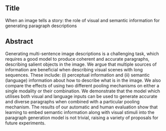 ## Title

When an image tells a story: the role of visual and semantic information for generating paragraph descriptions

## Abstract

Generating multi-sentence image descriptions is a challenging task, which requires a good model to produce coherent and accurate paragraphs, describing salient objects in the image.  We argue that multiple sources of information are beneficial when describing visual scenes with long sequences. These include: (i) perceptual information and (ii) semantic (language) information about how to describe what is in the image. We also compare the effects of using two different pooling mechanisms on either a single modality or their combination.  We demonstrate that the model which utilises both visual and language inputs can be used to generate accurate and diverse paragraphs when combined with a particular pooling mechanism. The results of our automatic and human evaluation show that learning to embed semantic information along with visual stimuli into the paragraph generation model is not trivial, raising a variety of proposals for future experiments.
